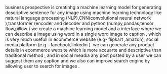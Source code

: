 
business prospective is creatinhg a machine learning model for generating descriptive sentence for any image using machine learning technology like natural language processing (NLP),CNN(convolutional neural network ),transformer (encoder and decoder and python (numpy,pandas,tensor flow,pillow ) we create a machine learning model and a interface where we can describe a image using word in a single word image to caption . which is very much usefull in ecommerce website (e.g- flipkart ,amazon), social media platform (e.g - facebook,linkedin ) .we can generate any product details in ecommerce website which is more accuarte and descriptive than traditional method , and in social meadia any post posted by a user we can suggest them any caption and we also can improve search engine by allowing user to search for images .
